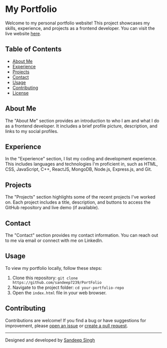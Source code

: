# My Portfolio

Welcome to my personal portfolio website! This project showcases my skills, experience, and projects as a frontend developer. You can visit the live website [here](https://github.com/sandeep7239/PortFolio).

## Table of Contents

- [About Me](#about-me)
- [Experience](#experience)
- [Projects](#projects)
- [Contact](#contact)
- [Usage](#usage)
- [Contributing](#contributing)
- [License](#license)

## About Me

The "About Me" section provides an introduction to who I am and what I do as a frontend developer. It includes a brief profile picture, description, and links to my social profiles.

## Experience

In the "Experience" section, I list my coding and development experience. This includes languages and technologies I'm proficient in, such as HTML, CSS, JavaScript, C++, ReactJS, MongoDB, Node.js, Express.js, and Git.

## Projects

The "Projects" section highlights some of the recent projects I've worked on. Each project includes a title, description, and buttons to access the GitHub repository and live demo (if available).

## Contact

The "Contact" section provides my contact information. You can reach out to me via email or connect with me on LinkedIn.

## Usage

To view my portfolio locally, follow these steps:

1. Clone this repository: `git clone https://github.com/sandeep7239/PortFolio`
2. Navigate to the project folder: `cd your-portfolio-repo`
3. Open the `index.html` file in your web browser.

## Contributing

Contributions are welcome! If you find a bug or have suggestions for improvement, please [open an issue](https://github.com/sandeep7239/PortFolio/issues) or [create a pull request](https://github.com/sandeep7239/PortFolio/pulls).

---

Designed and developed by [Sandeep Singh](https://github.com/sandeep7239)
